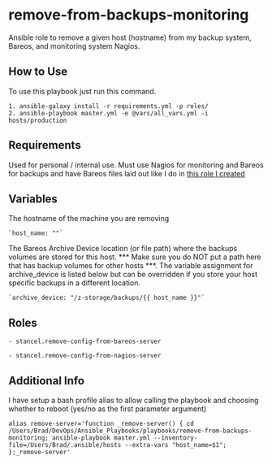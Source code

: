 remove-from-backups-monitoring
=========

Ansible role to remove a given host (hostname) from my backup system, Bareos, and monitoring system Nagios.

How to Use
------------

To use this playbook just run this command.

	1. ansible-galaxy install -r requirements.yml -p roles/ 
	2. ansible-playbook master.yml -e @vars/all_vars.yml -i hosts/production


Requirements
------------

Used for personal / internal use. Must use Nagios for monitoring and Bareos for backups and have Bareos files laid out like I do in [this role I created](https://github.com/stancel/add-job-to-bareos-director)

Variables
------------

The hostname of the machine you are removing

	`host_name: ""`

The Bareos Archive Device location (or file path) where the backups volumes are stored for this host. *** Make sure you do NOT put a path here that has backup volumes for other hosts ***. The variable assignment for archive_device is listed below but can be overridden if you store your host specific backups in a different location.

	`archive_device: "/z-storage/backups/{{ host_name }}"`


Roles
------------

	- stancel.remove-config-from-bareos-server
	
	- stancel.remove-config-from-nagios-server
	

Additional Info
------------

I have setup a bash profile alias to allow calling the playbook and choosing whether to reboot (yes/no as the first parameter argument)

```
alias remove-server='function _remove-server() { cd /Users/Brad/DevOps/Ansible_Playbooks/playbooks/remove-from-backups-monitoring; ansible-playbook master.yml --inventory-file=/Users/Brad/.ansible/hosts --extra-vars "host_name=$1"; };_remove-server'
```